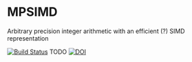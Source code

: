 # MPSIMD

Arbitrary precision integer arithmetic with an efficient (?) SIMD
representation

[![Build Status](https://travis-ci.org/eschnett/SIMD.jl.svg?branch=master)](https://travis-ci.org/eschnett/SIMD.jl)
TODO [![DOI](https://zenodo.org/badge/DOI/10.5281/zenodo.3355421.svg)](https://doi.org/10.5281/zenodo.3355421)
